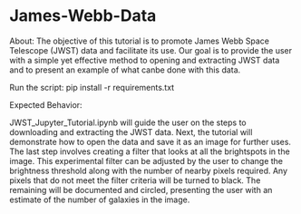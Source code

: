# James-Webb-Data

About:
The objective of this tutorial is to promote James Webb Space Telescope (JWST) data and facilitate its use. 
Our goal is to  provide the user with a simple yet effective method to opening and extracting JWST data and 
to present an example of what canbe done with this data.


Run the script:
pip install -r requirements.txt


 
 Expected Behavior: 

JWST_Jupyter_Tutorial.ipynb will guide the user on the steps to downloading and extracting the JWST data.
Next, the tutorial will demonstrate how to open the data and save it as an image for further uses.
The last step involves creating a filter that looks at all the brightspots in the image. 
This experimental filter can be adjusted by the user to change the brightness threshold along with the number of nearby pixels required. 
Any pixels that do not meet the filter criteria will be turned to black.
The remaining will be documented and circled, presenting the user with an estimate of the number of galaxies in the image.
  


